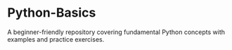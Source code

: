 # Python-Basics
A beginner-friendly repository covering fundamental Python concepts with examples and practice exercises.
